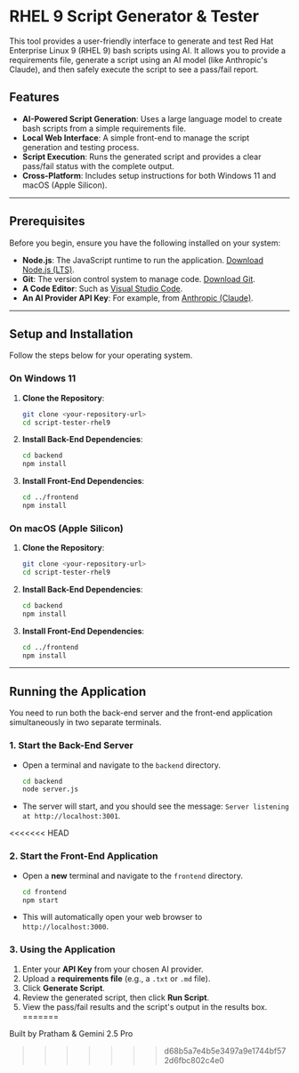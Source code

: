 # RHEL 9 Script Generator & Tester

This tool provides a user-friendly interface to generate and test Red Hat Enterprise Linux 9 (RHEL 9) bash scripts using AI. It allows you to provide a requirements file, generate a script using an AI model (like Anthropic's Claude), and then safely execute the script to see a pass/fail report.

## Features
-   **AI-Powered Script Generation**: Uses a large language model to create bash scripts from a simple requirements file.
-   **Local Web Interface**: A simple front-end to manage the script generation and testing process.
-   **Script Execution**: Runs the generated script and provides a clear pass/fail status with the complete output.
-   **Cross-Platform**: Includes setup instructions for both Windows 11 and macOS (Apple Silicon).

---

## Prerequisites
Before you begin, ensure you have the following installed on your system:

-   **Node.js**: The JavaScript runtime to run the application. [Download Node.js (LTS)](https://nodejs.org/).
-   **Git**: The version control system to manage code. [Download Git](https://git-scm.com/).
-   **A Code Editor**: Such as [Visual Studio Code](https://code.visualstudio.com/).
-   **An AI Provider API Key**: For example, from [Anthropic (Claude)](https://www.anthropic.com/).

---

## Setup and Installation
Follow the steps below for your operating system.

### On Windows 11
1.  **Clone the Repository**:
    ```bash
    git clone <your-repository-url>
    cd script-tester-rhel9
    ```
2.  **Install Back-End Dependencies**:
    ```bash
    cd backend
    npm install
    ```
3.  **Install Front-End Dependencies**:
    ```bash
    cd ../frontend
    npm install
    ```

### On macOS (Apple Silicon)
1.  **Clone the Repository**:
    ```bash
    git clone <your-repository-url>
    cd script-tester-rhel9
    ```
2.  **Install Back-End Dependencies**:
    ```bash
    cd backend
    npm install
    ```
3.  **Install Front-End Dependencies**:
    ```bash
    cd ../frontend
    npm install
    ```
---

## Running the Application
You need to run both the back-end server and the front-end application simultaneously in two separate terminals.

### 1. Start the Back-End Server
-   Open a terminal and navigate to the `backend` directory.
    ```bash
    cd backend
    node server.js
    ```
-   The server will start, and you should see the message: `Server listening at http://localhost:3001`.

<<<<<<< HEAD
### 2. Start the Front-End Application
-   Open a **new** terminal and navigate to the `frontend` directory.
    ```bash
    cd frontend
    npm start
    ```
-   This will automatically open your web browser to `http://localhost:3000`.

### 3. Using the Application
1.  Enter your **API Key** from your chosen AI provider.
2.  Upload a **requirements file** (e.g., a `.txt` or `.md` file).
3.  Click **Generate Script**.
4.  Review the generated script, then click **Run Script**.
5.  View the pass/fail results and the script's output in the results box.
=======


Built by Pratham & Gemini 2.5 Pro
>>>>>>> d68b5a7e4b5e3497a9e1744bf572d6fbc802c4e0
